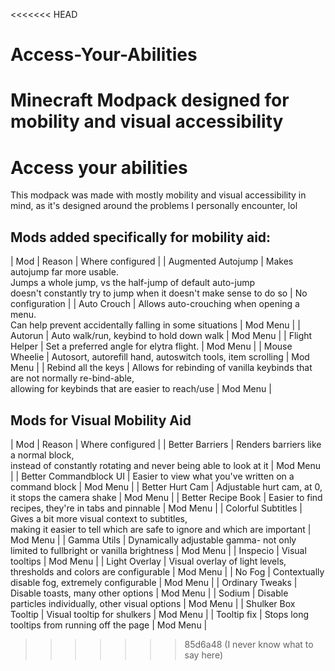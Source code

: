<<<<<<< HEAD
# Access-Your-Abilities
Minecraft Modpack designed for mobility and visual accessibility
=======
# Access your abilities

This modpack was made with mostly mobility and visual accessibility in mind, as it's designed around the problems I personally encounter, lol

## Mods added specifically for mobility aid:
| Mod | Reason | Where configured |
| Augmented Autojump | Makes autojump far more usable. <br>Jumps a whole jump, vs the half-jump of default auto-jump <br>doesn't constantly try to jump when it doesn't make sense to do so | No configuration |
| Auto Crouch | Allows auto-crouching when opening a menu. <br>Can help prevent accidentally falling in some situations | Mod Menu |
| Autorun | Auto walk/run, keybind to hold down walk | Mod Menu |
| Flight Helper | Set a preferred angle for elytra flight. | Mod Menu |
| Mouse Wheelie | Autosort, autorefill hand, autoswitch tools, item scrolling | Mod Menu |
| Rebind all the keys | Allows for rebinding of vanilla keybinds that are not normally re-bind-able,
<br>allowing for keybinds that are easier to reach/use | Mod Menu | 

## Mods for Visual Mobility Aid
| Mod | Reason | Where configured |
| Better Barriers | Renders barriers like a normal block, <br>instead of constantly rotating and never being able to look at it | Mod Menu |
| Better Commandblock UI | Easier to view what you've written on a command block | Mod Menu |
| Better Hurt Cam | Adjustable hurt cam, at 0, it stops the camera shake | Mod Menu |
| Better Recipe Book | Easier to find recipes, they're in tabs and pinnable | Mod Menu |
| Colorful Subtitles | Gives a bit more visual context to subtitles, <br>making it easier to tell which are safe to ignore and which are important | Mod Menu |
| Gamma Utils | Dynamically adjustable gamma- not only limited to fullbright or vanilla brightness | Mod Menu |
| Inspecio | Visual tooltips | Mod Menu |
| Light Overlay | Visual overlay of light levels, thresholds and colors are configurable | Mod Menu |
| No Fog | Contextually disable fog, extremely configurable | Mod Menu |
| Ordinary Tweaks | Disable toasts, many other options | Mod Menu |
| Sodium | Disable particles individually, other visual options | Mod Menu |
| Shulker Box Tooltip | Visual tooltip for shulkers | Mod Menu |
| Tooltip fix | Stops long tooltips from running off the page | Mod Menu |



>>>>>>> 85d6a48 (I never know what to say here)

